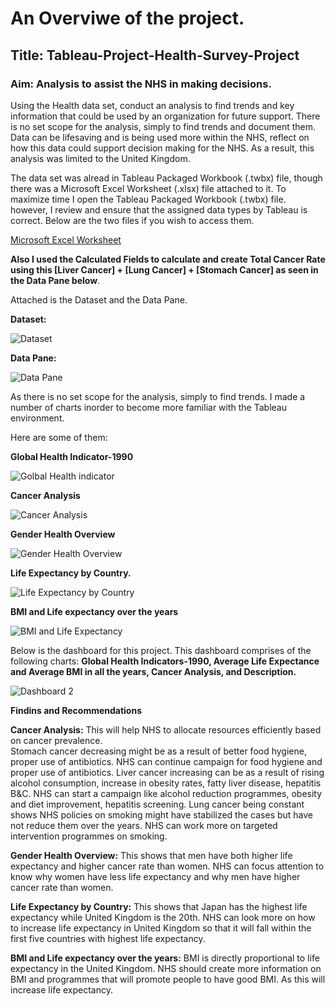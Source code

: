 # An Overviwe of the project.

## Title: Tableau-Project-Health-Survey-Project

### Aim: Analysis to assist the NHS in making decisions.

Using the Health data set, conduct an analysis to find trends and key information that could be used by an organization for future support.  There is no set scope for the analysis, simply to find trends and document them. Data can be lifesaving and is being used more within the NHS, reflect on how this data could support decision making for the NHS. 
As a result, this analysis was limited to the United Kingdom. 

The data set was alread in Tableau Packaged Workbook (.twbx) file, though there was a Microsoft Excel Worksheet (.xlsx) file attached to it. To maximize time I open the Tableau Packaged Workbook (.twbx) file. however, I review and ensure that the assigned data types by Tableau is correct. Below are the two files if you wish to access them.

[Microsoft Excel Worksheet](https://github.com/Chibuike-Ile/Tableau-Project-Health-Survey-Project/blob/main/Dataset/GapminderHealth.xlsx)


**Also I used the **Calculated Fields** to calculate and create Total Cancer Rate using this [Liver Cancer] + [Lung Cancer] + [Stomach Cancer] as seen in the Data Pane below**. 

Attached  is the Dataset and the Data Pane. 

**Dataset:** 

![Dataset](https://github.com/user-attachments/assets/85ef7f45-fabf-4f1a-bf95-9c0656abc6fd)

**Data Pane:**

![Data Pane](https://github.com/user-attachments/assets/eac5ced2-d43b-407f-ac95-41b2717e2718)

As there is no set scope for the analysis, simply to find trends. I made a number of charts inorder to become more familiar with the Tableau environment. 

Here are some of them:

**Global Health Indicator-1990**


![Golbal Health indicator](https://github.com/user-attachments/assets/9956c387-ab43-4e66-bd08-848f6a9754fa)


**Cancer Analysis**


![Cancer Analysis](https://github.com/user-attachments/assets/d16339dc-b26f-48dd-9626-6d14cd0684a1)

**Gender Health Overview**


![Gender Health Overview](https://github.com/user-attachments/assets/4a7bcddc-97b0-4fb6-8f96-f04a524bfb0a)


**Life Expectancy by Country.**


![Life Expectancy by Country](https://github.com/user-attachments/assets/76b2f066-3149-4026-903f-11caffcf09c1)


**BMI and Life expectancy over the years**


![BMI and Life Expectancy](https://github.com/user-attachments/assets/3df70f46-fcae-4686-8ffe-3bdae69c1820)


Below is the dashboard for this project. This dashboard comprises of the following charts: **Global Health Indicators-1990, Average Life Expectance and Average BMI in all the years, Cancer Analysis, and Description.**


![Dashboard 2](https://github.com/user-attachments/assets/800fbd04-f75d-427e-8925-cb270e6dccb7)


**Findins and Recommendations**

**Cancer Analysis:** This will help NHS to allocate resources efficiently based on cancer prevalence.  
Stomach cancer decreasing might be as a result of better food hygiene, proper use of antibiotics. NHS can continue campaign for food hygiene and proper use of antibiotics.
Liver  cancer increasing can be as a result of  rising alcohol consumption, increase in obesity rates, fatty liver disease, hepatitis B&C. NHS can start a campaign like alcohol reduction programmes, obesity and diet improvement, hepatitis screening. 
Lung cancer being constant shows NHS policies on smoking might have stabilized the cases but have not reduce them over the years. NHS can work more on targeted intervention programmes on smoking.

**Gender Health Overview:** This shows that men have both higher life expectancy and higher cancer rate than women. NHS can focus attention to know why women have less life expectancy and why men have higher cancer rate than women.

**Life Expectancy by Country:** This shows that Japan has the highest life expectancy while United Kingdom is the 20th. NHS can look more on how to increase life expectancy in United Kingdom so that it will fall within the first five countries with highest life expectancy.

**BMI and Life expectancy over the years:**  BMI is directly proportional to life expectancy in the United Kingdom. NHS should create more information on BMI and programmes that will promote people to have good BMI. As this will increase life expectancy.




















